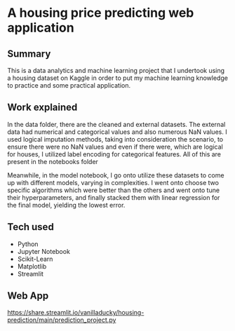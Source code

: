 # A housing price predicting web application

## Summary
This is a data analytics and machine learning project that I undertook using a housing dataset on Kaggle in order to put my machine learning knowledge to practice and some practical application. 

## Work explained
In the data folder, there are the cleaned and external datasets.
The external data had numerical and categorical values and also numerous NaN values. I used logical imputation methods, taking into consideration the scenario, to ensure there were no NaN values and even if there were, which are logical for houses, I utilized label encoding for categorical features. 
All of this are present in the notebooks folder


Meanwhile, in the model notebook, I go onto utilize these datasets to come up with different models, varying in complexities. I went onto choose two specific algorithms which were better than the others and went onto tune their hyperparameters, and finally stacked them with linear regression for the final model, yielding the lowest error. 

## Tech used
* Python
* Jupyter Notebook
* Scikit-Learn
* Matplotlib
* Streamlit

## Web App
https://share.streamlit.io/vanilladucky/housing-prediction/main/prediction_project.py
